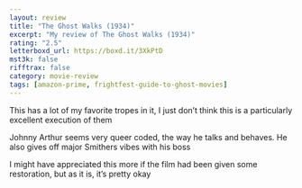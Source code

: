 ```yaml
---
layout: review
title: "The Ghost Walks (1934)"
excerpt: "My review of The Ghost Walks (1934)"
rating: "2.5"
letterboxd_url: https://boxd.it/3XkPtD
mst3k: false
rifftrax: false
category: movie-review
tags: [amazon-prime, frightfest-guide-to-ghost-movies]
---
```


This has a lot of my favorite tropes in it, I just don’t think this is a particularly excellent execution of them

Johnny Arthur seems very queer coded, the way he talks and behaves. He also gives off major Smithers vibes with his boss

I might have appreciated this more if the film had been given some restoration, but as it is, it’s pretty okay
